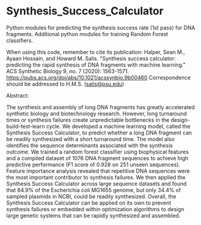 # Synthesis_Success_Calculator
Python modules for predicting the synthesis success rate (1st pass) for DNA fragments. Additional python modules for training Random Forest classifiers.

When using this code, remember to cite its publication: Halper, Sean M., Ayaan Hossain, and Howard M. Salis. "Synthesis success calculator: predicting the rapid synthesis of DNA fragments with machine learning." ACS Synthetic Biology 9, no. 7 (2020): 1563-1571.
https://pubs.acs.org/doi/abs/10.1021/acssynbio.9b00460
Correspondence should be addressed to H.M.S. (salis@psu.edu)

Abstract:

The synthesis and assembly of long DNA fragments has greatly accelerated synthetic biology and biotechnology research. However, long turnaround times or synthesis failures create unpredictable bottlenecks in the design-build-test-learn cycle. We developed a machine learning model, called the Synthesis Success Calculator, to predict whether a long DNA fragment can be readily synthesized with a short turnaround time. The model also identifies the sequence determinants associated with the synthesis outcome. We trained a random forest classifier using biophysical features and a compiled dataset of 1076 DNA fragment sequences to achieve high predictive performance (F1 score of 0.928 on 251 unseen sequences). Feature importance analysis revealed that repetitive DNA sequences were the most important contributor to synthesis failures. We then applied the Synthesis Success Calculator across large sequence datasets and found that 84.9% of the Escherichia coli MG1655 genome, but only 34.4% of sampled plasmids in NCBI, could be readily synthesized. Overall, the Synthesis Success Calculator can be applied on its own to prevent synthesis failures or embedded within optimization algorithms to design large genetic systems that can be rapidly synthesized and assembled.
